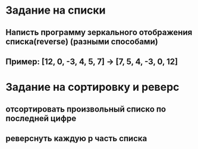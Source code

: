 # Задание на списки
## Написть программу зеркального отображения списка(reverse) (разными способами)
## Пример: [12, 0, -3, 4, 5, 7] -> [7, 5, 4, -3, 0, 12]

# Задание на сортировку и реверс
## отсортировать произвольный списко по последней цифре
## реверснуть каждую p часть списка
